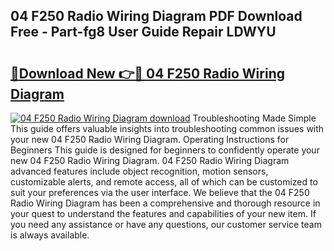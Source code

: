 ## 04 F250 Radio Wiring Diagram PDF Download Free - Part-fg8 User Guide Repair LDWYU

# <h2><a href="http://dfl0bs.blite.top/?on=04+F250+Radio+Wiring+Diagram">🔗Download New 👉🔴 04 F250 Radio Wiring Diagram</a></h2>

[![04 F250 Radio Wiring Diagram download](https://i.imgur.com/lujVjoI.png)](http://dfl0bs.blite.top/?on=04+F250+Radio+Wiring+Diagram)
Troubleshooting Made Simple This guide offers valuable insights into troubleshooting common issues with your new 04 F250 Radio Wiring Diagram. Operating Instructions for Beginners This guide is designed for beginners to confidently operate your new 04 F250 Radio Wiring Diagram. 04 F250 Radio Wiring Diagram advanced features include object recognition, motion sensors, customizable alerts, and remote access, all of which can be customized to suit your preferences via the user interface. We believe that the 04 F250 Radio Wiring Diagram has been a comprehensive and thorough resource in your quest to understand the features and capabilities of your new item. If you need any assistance or have any questions, our customer service team is always available.
